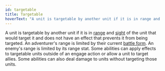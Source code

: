 ```yaml
---
id: targetable
title: Targetable
hoverText: "A unit is targetable by another unit if it is in range and sight of the unit that would target it and does not have an effect that prevents it from being targeted."
---
```


A unit is targetable by another unit if it is in [range](/docs/all/other/range) and [sight](/docs/all/other/sight) of the unit that would target it and does not have an effect that prevents it from being targeted. An adventurer's range 
is limited by their current [battle form](/docs/category/battle-forms). An enemy's range is limited by its range stat. Some abilities can apply effects to targetable units outside of an engage action or allow a unit to target allies. Some abilities can also deal damage to units without targeting those units.